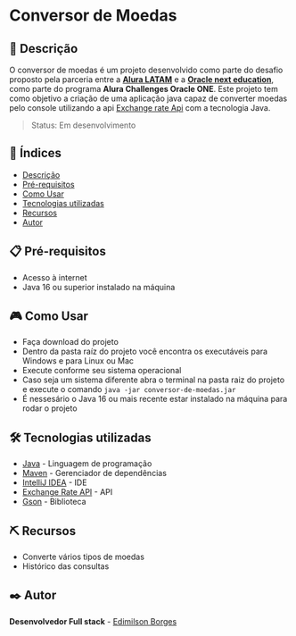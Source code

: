 # Conversor de Moedas

## 📖 Descrição
O conversor de moedas é um projeto desenvolvido como parte do desafio proposto pela parceria entre a **[Alura LATAM](https://www.aluracursos.com/)** e a **[Oracle next education](https://www.oracle.com/br/education/oracle-next-education/)**, como parte do programa **Alura Challenges Oracle ONE**. Este projeto tem como objetivo a criação de uma aplicação java capaz de converter moedas pelo console utilizando a api [Exchange rate Api](https://www.exchangerate-api.com/) com a tecnologia Java.   

> Status: Em desenvolvimento

## 📑 Índices
- [Descrição](#-descrição)
- [Pré-requisitos](#-pré-requisitos)
- [Como Usar](#-como-usar)
- [Tecnologias utilizadas](#️-tecnologias-utilizadas)
- [Recursos](#️-recursos)
- [Autor](#️-autor)

## 📋 Pré-requisitos
 - Acesso à internet
 - Java 16 ou superior instalado na máquina
## 🎮 Como Usar
- Faça download do projeto
- Dentro da pasta raíz do projeto você encontra os executáveis para Windows e para Linux ou Mac
- Execute conforme seu sistema operacional
- Caso seja um sistema diferente abra o terminal na pasta raiz do projeto e execute o comando ``` java -jar conversor-de-moedas.jar ```
- É nessesário o Java 16 ou mais recente estar instalado na máquina para rodar o projeto
## 🛠️ Tecnologias utilizadas
- [Java](https://www.java.com/pt-BR/) -  Linguagem de programação
- [Maven](https://maven.apache.org/) - Gerenciador de dependências
- [IntelliJ IDEA](https://www.jetbrains.com/idea/) - IDE
- [Exchange Rate API](https://www.exchangerate-api.com/) - API
- [Gson](https://github.com/google/gson) - Biblioteca
## ⛏️ Recursos
- Converte vários tipos de moedas
- Histórico das consultas
## ✒️ Autor
**Desenvolvedor Full stack** - [Edimilson Borges](https://github.com/EdimilsonBorges)
